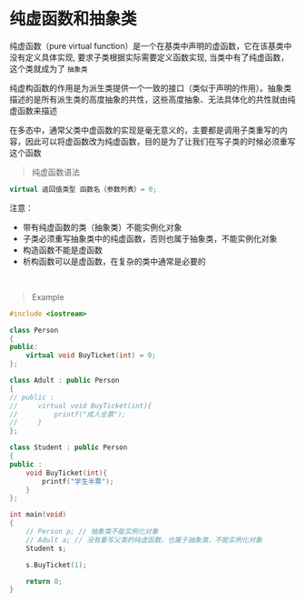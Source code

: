 
&emsp;
# 纯虚函数和抽象类

纯虚函数（pure virtual function）是一个在基类中声明的虚函数，它在该基类中没有定义具体实现, 要求子类根据实际需要定义函数实现, 当类中有了纯虚函数，这个类就成为了 `抽象类`

纯虚构函数的作用是为派生类提供一个一致的接口（类似于声明的作用）。抽象类描述的是所有派生类的高度抽象的共性，这些高度抽象、无法具体化的共性就由纯虚函数来描述

在多态中，通常父类中虚函数的实现是毫无意义的，主要都是调用子类重写的内容，因此可以将虚函数改为纯虚函数，目的是为了让我们在写子类的时候必须重写这个函数


>纯虚函数语法
```c++
virtual 返回值类型 函数名（参数列表）= 0;
```

注意：
- 带有纯虚函数的类（抽象类）不能实例化对象
- 子类必须重写抽象类中的纯虚函数，否则也属于抽象类，不能实例化对象
- 构造函数不能是虚函数
- 析构函数可以是虚函数，在复杂的类中通常是必要的

&emsp;
>Example
```c++
#include <iostream>

class Person 
{
public:
    virtual void BuyTicket(int) = 0;
};

class Adult : public Person
{
// public :
//     virtual void BuyTicket(int){
//         printf("成人全票");
//     }
};

class Student : public Person
{
public :
    void BuyTicket(int){
        printf("学生半票");
    }
};

int main(void)
{
    // Person p; // 抽象类不能实例化对象
    // Adult a; // 没有重写父类的纯虚函数，也属于抽象类，不能实例化对象
    Student s;

    s.BuyTicket(1);

    return 0;
}
```

